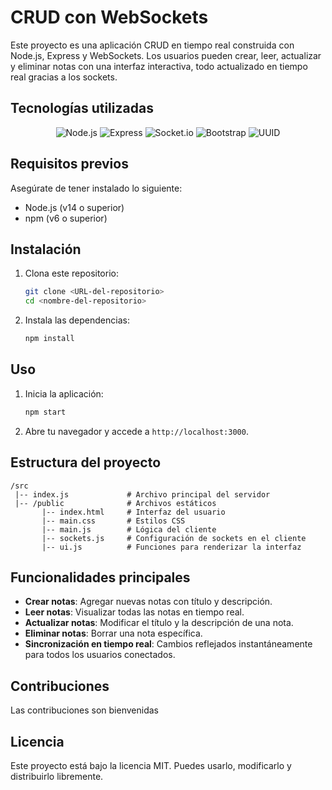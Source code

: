 # CRUD con WebSockets

Este proyecto es una aplicación CRUD en tiempo real construida con Node.js, Express y WebSockets. Los usuarios pueden crear, leer, actualizar y eliminar notas con una interfaz interactiva, todo actualizado en tiempo real gracias a los sockets.

## Tecnologías utilizadas

<p align="center">
  <img src="https://img.shields.io/badge/Node.js-339933?style=for-the-badge&logo=node.js&logoColor=white" alt="Node.js">
  <img src="https://img.shields.io/badge/Express-000000?style=for-the-badge&logo=express&logoColor=white" alt="Express">
  <img src="https://img.shields.io/badge/Socket.io-010101?style=for-the-badge&logo=socket.io&logoColor=white" alt="Socket.io">
  <img src="https://img.shields.io/badge/Bootstrap-563D7C?style=for-the-badge&logo=bootstrap&logoColor=white" alt="Bootstrap">
  <img src="https://img.shields.io/badge/UUID-8B0000?style=for-the-badge&logo=uuid&logoColor=white" alt="UUID">
</p>


## Requisitos previos

Asegúrate de tener instalado lo siguiente:

- Node.js (v14 o superior)
- npm (v6 o superior)


## Instalación

1. Clona este repositorio:

   ```bash
   git clone <URL-del-repositorio>
   cd <nombre-del-repositorio>
   ```

2. Instala las dependencias:

   ```bash
   npm install
   ```

## Uso

1. Inicia la aplicación:

   ```bash
   npm start
   ```

2. Abre tu navegador y accede a `http://localhost:3000`.


## Estructura del proyecto

```
/src
 |-- index.js             # Archivo principal del servidor
 |-- /public              # Archivos estáticos
       |-- index.html     # Interfaz del usuario
       |-- main.css       # Estilos CSS
       |-- main.js        # Lógica del cliente
       |-- sockets.js     # Configuración de sockets en el cliente
       |-- ui.js          # Funciones para renderizar la interfaz
```


## Funcionalidades principales

- **Crear notas**: Agregar nuevas notas con título y descripción.
- **Leer notas**: Visualizar todas las notas en tiempo real.
- **Actualizar notas**: Modificar el título y la descripción de una nota.
- **Eliminar notas**: Borrar una nota específica.
- **Sincronización en tiempo real**: Cambios reflejados instantáneamente para todos los usuarios conectados.


## Contribuciones

Las contribuciones son bienvenidas

## Licencia

Este proyecto está bajo la licencia MIT. Puedes usarlo, modificarlo y distribuirlo libremente.
 

